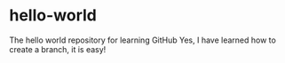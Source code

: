 hello-world
===========

The hello world repository for learning GitHub
Yes, I have learned how to create a branch, it is easy!
